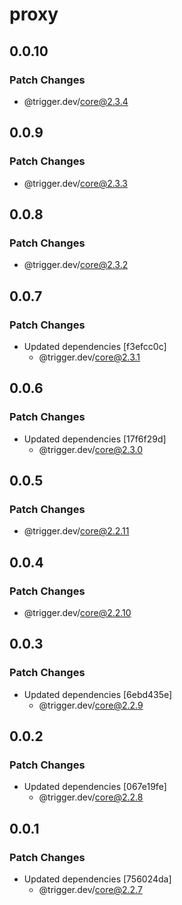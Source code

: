 # proxy

## 0.0.10

### Patch Changes

- @trigger.dev/core@2.3.4

## 0.0.9

### Patch Changes

- @trigger.dev/core@2.3.3

## 0.0.8

### Patch Changes

- @trigger.dev/core@2.3.2

## 0.0.7

### Patch Changes

- Updated dependencies [f3efcc0c]
  - @trigger.dev/core@2.3.1

## 0.0.6

### Patch Changes

- Updated dependencies [17f6f29d]
  - @trigger.dev/core@2.3.0

## 0.0.5

### Patch Changes

- @trigger.dev/core@2.2.11

## 0.0.4

### Patch Changes

- @trigger.dev/core@2.2.10

## 0.0.3

### Patch Changes

- Updated dependencies [6ebd435e]
  - @trigger.dev/core@2.2.9

## 0.0.2

### Patch Changes

- Updated dependencies [067e19fe]
  - @trigger.dev/core@2.2.8

## 0.0.1

### Patch Changes

- Updated dependencies [756024da]
  - @trigger.dev/core@2.2.7
